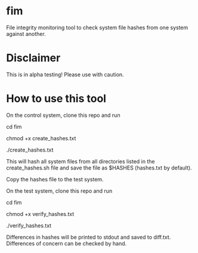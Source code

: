 # fim
File integrity monitoring tool to check system file hashes from one system against another. 

# Disclaimer
This is in alpha testing! Please use with caution. 

# How to use this tool

On the control system, clone this repo and run 

cd fim

chmod +x create_hashes.txt 

./create_hashes.txt

This will hash all system files from all directories listed in the create_hashes.sh file and save the file as $HASHES (hashes.txt by default). 

Copy the hashes file to the test system. 

On the test system, clone this repo and run

cd fim

chmod +x verify_hashes.txt 

./verify_hashes.txt

Differences in hashes will be printed to stdout and saved to diff.txt. Differences of concern can be checked by hand. 
